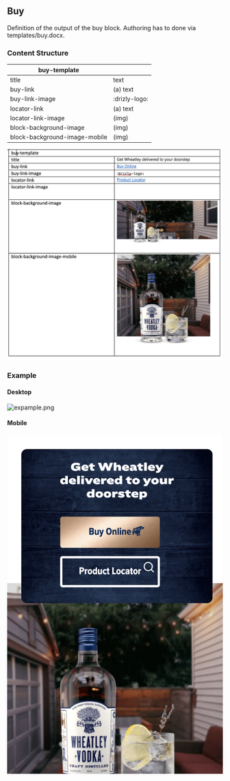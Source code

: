 ## Buy

Definition of the output of the buy block. Authoring has to done via templates/buy.docx.

### Content Structure

| buy-template                  |               |
|-------------------------------|---------------|
| title                         | text          |
| buy-link                      | (a) text      |
| buy-link-image                | :drizly-logo: |
| locator-link                  | (a) text      |
| locator-link-image            | (img)         |
| block-background-image        | (img)         |
| block-background-image-mobile | (img)         |

![expample.png](../assets/buy-template.png)

### Example

#### Desktop
![expample.png](../assets/buy.png)

#### Mobile
![expample.png](../assets/buy-mobile.png)
